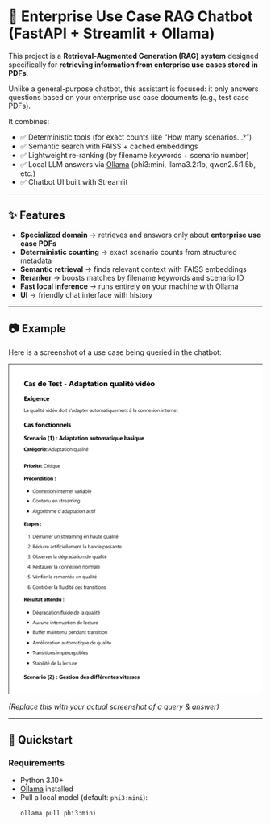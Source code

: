 # 📄 Enterprise Use Case RAG Chatbot (FastAPI + Streamlit + Ollama)

This project is a **Retrieval-Augmented Generation (RAG) system** designed specifically for **retrieving information from enterprise use cases stored in PDFs**.  

Unlike a general-purpose chatbot, this assistant is focused: it only answers questions based on your enterprise use case documents (e.g., test case PDFs).  

It combines:
- ✅ Deterministic tools (for exact counts like “How many scenarios…?”)  
- ✅ Semantic search with FAISS + cached embeddings  
- ✅ Lightweight re-ranking (by filename keywords + scenario number)  
- ✅ Local LLM answers via [Ollama](https://ollama.com) (phi3:mini, llama3.2:1b, qwen2.5:1.5b, etc.)  
- ✅ Chatbot UI built with Streamlit  

---

## ✨ Features

- **Specialized domain** → retrieves and answers only about **enterprise use case PDFs**  
- **Deterministic counting** → exact scenario counts from structured metadata  
- **Semantic retrieval** → finds relevant context with FAISS embeddings  
- **Reranker** → boosts matches by filename keywords and scenario ID  
- **Fast local inference** → runs entirely on your machine with Ollama  
- **UI** → friendly chat interface with history  

---

## 📷 Example

Here is a screenshot of a use case being queried in the chatbot:

![Use Case Example Screenshot](docs/usecase_example.png)

*(Replace this with your actual screenshot of a query & answer)*

---

## 🚀 Quickstart

### Requirements
- Python 3.10+
- [Ollama](https://ollama.com/download) installed
- Pull a local model (default: `phi3:mini`):
  ```bash
  ollama pull phi3:mini

